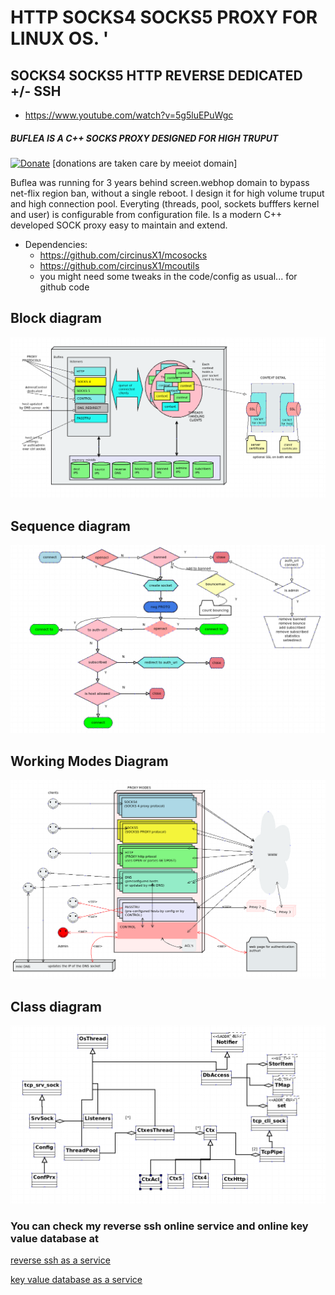 # HTTP SOCKS4 SOCKS5 PROXY FOR LINUX OS. '
## SOCKS4 SOCKS5 HTTP REVERSE DEDICATED +/- SSH
* https://www.youtube.com/watch?v=5g5luEPuWgc

##### BUFLEA IS A C++ SOCKS PROXY DESIGNED FOR HIGH TRUPUT


[![Donate](https://img.shields.io/badge/Donate-PayPal-green.svg)](https://www.paypal.com/cgi-bin/webscr?cmd=_s-xclick&hosted_button_id=L9RVWU5NUZ4YG)   [donations are taken care by meeiot domain]

Buflea was running for 3 years behind screen.webhop domain to bypass net-flix region ban, 
without a single reboot. I design it for high volume truput and high connection pool.
Everyting (threads, pool, sockets bufffers kernel and user) is configurable from configuration file.
Is a modern C++ developed SOCK proxy easy to maintain and extend.


* Dependencies: 
  * https://github.com/circinusX1/mcosocks
  * https://github.com/circinusX1/mcoutils
  * you might need some tweaks in the code/config as usual... for github code


## Block diagram

![alt text](https://github.com/circinusX1/buflea/blob/master/tuls/buflea-block.png "buflea")

## Sequence diagram

![alt text](https://github.com/circinusX1/buflea/blob/master/tuls/bufleaflow.png "buflea")

## Working Modes Diagram 

![alt text](https://github.com/circinusX1/buflea/blob/master/tuls/bufleamodes.png "buflea")

## Class diagram
![alt text](https://github.com/circinusX1/buflea/blob/master/tuls/bufleaclass.png "buflea")



###  You can check my reverse ssh online service and online key value database at 

[reverse ssh as a service](http://www.mylinuz.com)

[key value database as a service](https://www.meeiot.org)
